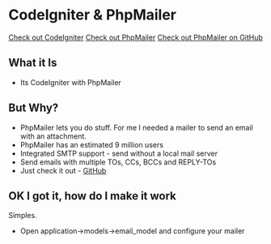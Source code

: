 CodeIgniter & PhpMailer 
=============
[Check out CodeIgniter](http://foundation.zurb.com/docs/sass.html)
[Check out PhpMailer](http://phpmailer.worxware.com/index.php)
[Check out PhpMailer on GitHub](https://github.com/Synchro/PHPMailer)

What it Is 
-----------
* Its CodeIgniter with PhpMailer

But Why? 
-----------
* PhpMailer lets you do stuff. For me I needed a mailer to send an email with an attachment.
* PhpMailer has an estimated 9 million users
* Integrated SMTP support - send without a local mail server
* Send emails with multiple TOs, CCs, BCCs and REPLY-TOs
* Just check it out - [GitHub](https://github.com/Synchro/PHPMailer)

OK I got it, how do I make it work
-----------
Simples.
* Open application->models->email_model and configure your mailer

